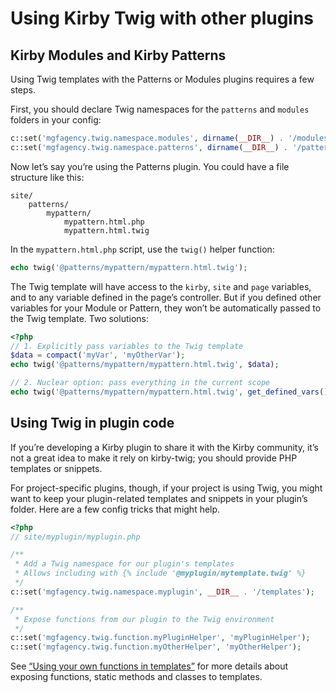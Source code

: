 Using Kirby Twig with other plugins
===================================


Kirby Modules and Kirby Patterns
--------------------------------

Using Twig templates with the Patterns or Modules plugins requires a few steps.

First, you should declare Twig namespaces for the `patterns` and `modules` folders in your config:

```php
c::set('mgfagency.twig.namespace.modules', dirname(__DIR__) . '/modules');
c::set('mgfagency.twig.namespace.patterns', dirname(__DIR__) . '/patterns');
```

Now let’s say you’re using the Patterns plugin. You could have a file structure like this:

```
site/
    patterns/
        mypattern/
            mypattern.html.php
            mypattern.html.twig
```

In the `mypattern.html.php` script, use the `twig()` helper function:

```php
echo twig('@patterns/mypattern/mypattern.html.twig');
```

The Twig template will have access to the `kirby`, `site` and `page` variables, and to any variable defined in the page’s controller. But if you defined other variables for your Module or Pattern, they won’t be automatically passed to the Twig template. Two solutions:

```php
<?php
// 1. Explicitly pass variables to the Twig template
$data = compact('myVar', 'myOtherVar');
echo twig('@patterns/mypattern/mypattern.html.twig', $data);

// 2. Nuclear option: pass everything in the current scope
echo twig('@patterns/mypattern/mypattern.html.twig', get_defined_vars());
```


Using Twig in plugin code
-------------------------

If you’re developing a Kirby plugin to share it with the Kirby community, it’s not a great idea to make it rely on kirby-twig; you should provide PHP templates or snippets.

For project-specific plugins, though, if your project is using Twig, you might want to keep your plugin-related templates and snippets in your plugin’s folder. Here are a few config tricks that might help.

```php
<?php
// site/myplugin/myplugin.php

/**
 * Add a Twig namespace for our plugin's templates
 * Allows including with {% include '@myplugin/mytemplate.twig' %}
 */
c::set('mgfagency.twig.namespace.myplugin', __DIR__ . '/templates');

/**
 * Expose functions from our plugin to the Twig environment
 */
c::set('mgfagency.twig.function.myPluginHelper', 'myPluginHelper');
c::set('mgfagency.twig.function.myOtherHelper', 'myOtherHelper');
```

See [“Using your own functions in templates”](functions.md) for more details about exposing functions, static methods and classes to templates.
